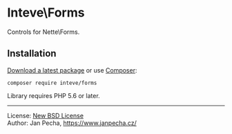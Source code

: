 Inteve\Forms
============

Controls for Nette\Forms.


Installation
------------

[Download a latest package](https://github.com/inteve/forms/releases) or use [Composer](http://getcomposer.org/):

```
composer require inteve/forms
```

Library requires PHP 5.6 or later.

------------------------------

License: [New BSD License](license.md)
<br>Author: Jan Pecha, https://www.janpecha.cz/

